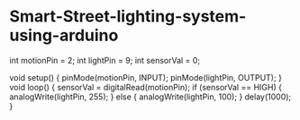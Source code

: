 # Smart-Street-lighting-system-using-arduino
int motionPin = 2;
int lightPin = 9;
int sensorVal = 0;

void setup() 
{
  pinMode(motionPin, INPUT);
  pinMode(lightPin, OUTPUT);
}
void loop() 
{
  sensorVal = digitalRead(motionPin);
  if (sensorVal == HIGH) 
  {
    analogWrite(lightPin, 255); 
  } 
  else 
  {
    analogWrite(lightPin, 100);
  }
  delay(1000);
}
